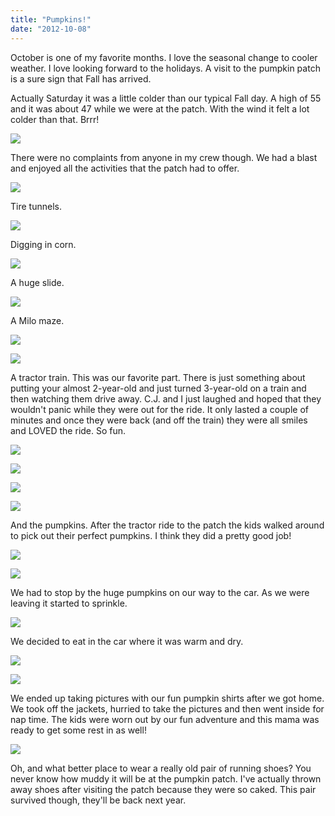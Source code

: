 ```yaml
---
title: "Pumpkins!"
date: "2012-10-08"
---
```


October is one of my favorite months. I love the seasonal change to cooler weather. I love looking forward to the holidays. A visit to the pumpkin patch is a sure sign that Fall has arrived.   
  
Actually Saturday it was a little colder than our typical Fall day. A high of 55 and it was about 47 while we were at the patch. With the wind it felt a lot colder than that. Brrr!   
  
  

[![](images/IMG_7019.JPG)](http://3.bp.blogspot.com/-Kf3F2FoV-vU/UHCtea_rWNI/AAAAAAAAAtE/p_JMUBCeXEI/s1600/IMG_7019.JPG)

  
There were no complaints from anyone in my crew though. We had a blast and enjoyed all the activities that the patch had to offer.  
  
  

[![](images/IMG_7028.JPG)](http://3.bp.blogspot.com/-turwb70eTRM/UHCtfHIsh7I/AAAAAAAAAtM/7VBzK2qd2xQ/s1600/IMG_7028.JPG)

  
Tire tunnels.  
  
  

[![](images/IMG_7043.JPG)](http://1.bp.blogspot.com/-Vp_HQEoAReM/UHCtgCnuZRI/AAAAAAAAAtU/GmVqDyBu3Lk/s1600/IMG_7043.JPG)

  
Digging in corn.  
  
  

[![](images/IMG_7057.JPG)](http://3.bp.blogspot.com/-ckixcDsc2XM/UHCtiZUOhkI/AAAAAAAAAts/6H9-IvBC_lw/s1600/IMG_7057.JPG)

  
A huge slide.  
  
  

[![](images/IMG_7064.JPG)](http://2.bp.blogspot.com/-XnMkbVWvAyQ/UHCtjVZ6BRI/AAAAAAAAAt0/JdpjQ1oddUo/s1600/IMG_7064.JPG)

  
A Milo maze.  
  
  

[![](images/IMG_7048.JPG)](http://2.bp.blogspot.com/-RWuAFv_a2JM/UHCthhzlVdI/AAAAAAAAAtk/cUHzwoV2EZY/s1600/IMG_7048.JPG)

  

[![](images/IMG_7046.JPG)](http://3.bp.blogspot.com/-VWteiAknK90/UHCtg6mEBaI/AAAAAAAAAtc/WPOmyDu-aVs/s1600/IMG_7046.JPG)

  
A tractor train. This was our favorite part. There is just something about putting your almost 2-year-old and just turned 3-year-old on a train and then watching them drive away. C.J. and I just laughed and hoped that they wouldn't panic while they were out for the ride. It only lasted a couple of minutes and once they were back (and off the train) they were all smiles and LOVED the ride. So fun.   
  
  

[![](images/IMG_7071.JPG)](http://3.bp.blogspot.com/-K832P_FIYjE/UHCtkJzs-gI/AAAAAAAAAt8/-g8qadwYdrQ/s1600/IMG_7071.JPG)

  

[![](images/IMG_7073.JPG)](http://1.bp.blogspot.com/-kgjD-mxD0DY/UHCtlN8pS4I/AAAAAAAAAuE/5pYAyaD66ps/s1600/IMG_7073.JPG)

  

[![](images/IMG_7074.JPG)](http://3.bp.blogspot.com/--8yjjQSQSDE/UHCtl0GzJxI/AAAAAAAAAuM/xyLpj2dkoxc/s1600/IMG_7074.JPG)

  

[![](images/IMG_7077.JPG)](http://2.bp.blogspot.com/-ZkCEbb-ZxAw/UHCtnPT_KpI/AAAAAAAAAuU/x4mXvsbV6ds/s1600/IMG_7077.JPG)

  
And the pumpkins. After the tractor ride to the patch the kids walked around to pick out their perfect pumpkins. I think they did a pretty good job!  
  
  

[![](images/IMG_7080.JPG)](http://1.bp.blogspot.com/-qTAxdlIUpMA/UHCtnx3IyfI/AAAAAAAAAuc/5ZeuXH-Qmi8/s1600/IMG_7080.JPG)

  

[![](images/IMG_7088.JPG)](http://4.bp.blogspot.com/--DWZY8FH-JY/UHCtosxmdbI/AAAAAAAAAuk/8BUmMCypGiI/s1600/IMG_7088.JPG)

  
We had to stop by the huge pumpkins on our way to the car. As we were leaving it started to sprinkle.  
  
  

[![](images/IMG_7093.JPG)](http://2.bp.blogspot.com/-91x7oYjtVNM/UHCtq9KWTRI/AAAAAAAAAu0/AhMUZBS2hUQ/s1600/IMG_7093.JPG)

  
We decided to eat in the car where it was warm and dry.  
  
  

[![](images/IMG_7095.JPG)](http://1.bp.blogspot.com/-uT_QYE3uZBM/UHCtrs-U-RI/AAAAAAAAAu8/op-y2iYFRZs/s1600/IMG_7095.JPG)

  

[![](images/IMG_7100.JPG)](http://4.bp.blogspot.com/-pNpBWMqwG5M/UHCtsoe-nvI/AAAAAAAAAvE/smL0UMI6q_0/s1600/IMG_7100.JPG)

  
We ended up taking pictures with our fun pumpkin shirts after we got home. We took off the jackets, hurried to take the pictures and then went inside for nap time. The kids were worn out by our fun adventure and this mama was ready to get some rest in as well!  
  
  

[![](images/IMG_7090.JPG)](http://4.bp.blogspot.com/-REdGw2oYVmA/UHCtqD3uABI/AAAAAAAAAus/bj-CEg1qArc/s1600/IMG_7090.JPG)

  
Oh, and what better place to wear a really old pair of running shoes? You never know how muddy it will be at the pumpkin patch. I've actually thrown away shoes after visiting the patch because they were so caked. This pair survived though, they'll be back next year.
